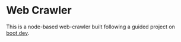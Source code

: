 # Web Crawler

This is a node-based web-crawler built following a guided project on [boot.dev](https://boot.dev).
